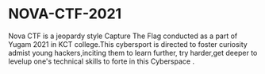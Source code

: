 # NOVA-CTF-2021

Nova CTF is a jeopardy style Capture The Flag conducted as a part of Yugam 2021 in KCT college.This cybersport is directed to foster curiosity admist young hackers,inciting them to learn further, try harder,get deeper to levelup one's technical skills to forte in this Cyberspace .
